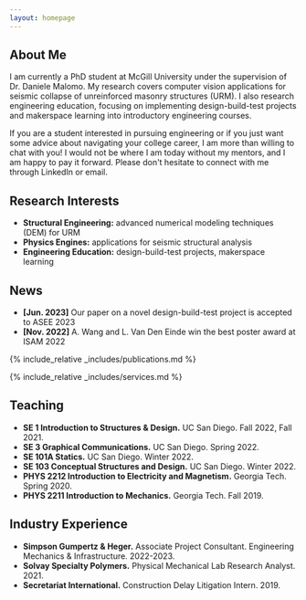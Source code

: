 ```yaml
---
layout: homepage
---
```


## About Me

I am currently a PhD student at McGill University under the supervision of Dr. Daniele Malomo. My research covers computer vision applications for seismic collapse of unreinforced masonry structures (URM). I also research engineering education, focusing on implementing design-build-test projects and makerspace learning into introductory engineering courses.

If you are a student interested in pursuing engineering or if you just want some advice about navigating your college career, I am more than willing to chat with you! I would not be where I am today without my mentors, and I am happy to pay it forward. Please don't hesitate to connect with me through LinkedIn or email.

## Research Interests

- **Structural Engineering:** advanced numerical modeling techniques (DEM) for URM
- **Physics Engines:** applications for seismic structural analysis
- **Engineering Education:** design-build-test projects, makerspace learning

## News

- **[Jun. 2023]** Our paper on a novel design-build-test project is accepted to ASEE 2023
- **[Nov. 2022]** A. Wang and L. Van Den Einde win the best poster award at ISAM 2022

{% include_relative _includes/publications.md %}

{% include_relative _includes/services.md %}
## Teaching

- **SE 1 Introduction to Structures & Design.** UC San Diego. Fall 2022, Fall 2021.
- **SE 3 Graphical Communications.** UC San Diego. Spring 2022.
- **SE 101A Statics.** UC San Diego. Winter 2022.
- **SE 103 Conceptual Structures and Design.** UC San Diego. Winter 2022.
- **PHYS 2212 Introduction to Electricity and Magnetism.** Georgia Tech. Spring 2020.
- **PHYS 2211 Introduction to Mechanics.** Georgia Tech. Fall 2019.

## Industry Experience

- **Simpson Gumpertz & Heger.** Associate Project Consultant. Engineering Mechanics & Infrastructure. 2022-2023.
- **Solvay Specialty Polymers.** Physical Mechanical Lab Research Analyst. 2021.
- **Secretariat International.** Construction Delay Litigation Intern. 2019.
